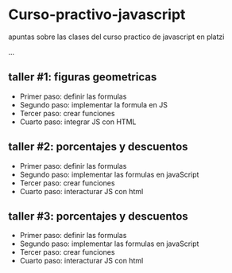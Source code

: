 # Curso-practivo-javascript
apuntas sobre las clases del curso practico de javascript en platzi

...
## taller #1: figuras geometricas
- Primer paso: definir las formulas
- Segundo paso: implementar la formula en JS 
- Tercer paso: crear funciones 
- Cuarto paso: integrar JS con HTML


## taller #2: porcentajes y descuentos
- Primer paso: definir las formulas
- Segundo paso: implementar las formulas en javaScript
- Tercer paso: crear funciones
- Cuarto paso:  interacturar JS con html


## taller #3: porcentajes y descuentos
- Primer paso: definir las formulas
- Segundo paso: implementar las formulas en javaScript
- Tercer paso: crear funciones
- Cuarto paso:  interacturar JS con html
